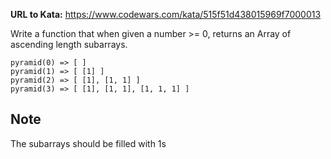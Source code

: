 **URL to Kata:** https://www.codewars.com/kata/515f51d438015969f7000013

Write a function that when given a number >= 0, returns an Array of ascending length subarrays.

```
pyramid(0) => [ ]
pyramid(1) => [ [1] ]
pyramid(2) => [ [1], [1, 1] ]
pyramid(3) => [ [1], [1, 1], [1, 1, 1] ]
```

## Note

The subarrays should be filled with 1s